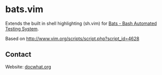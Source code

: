 # bats.vim

Extends the built in shell highlighting (sh.vim) for [Bats - Bash Automated Testing System](https://github.com/sstephenson/bats).

Based on <http://www.vim.org/scripts/script.php?script_id=4628>

## Contact

Website:  [docwhat.org](https://docwhat.org)
